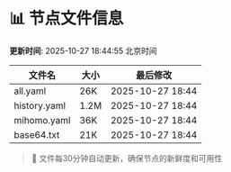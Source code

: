 # 📊 节点文件信息

**更新时间**: 2025-10-27 18:44:55 北京时间

| 文件名 | 大小 | 最后修改 |
|--------|------|----------|
| all.yaml | 26K | 2025-10-27 18:44 |
| history.yaml | 1.2M | 2025-10-27 18:44 |
| mihomo.yaml | 36K | 2025-10-27 18:44 |
| base64.txt | 21K | 2025-10-27 18:44 |

> 🔄 文件每30分钟自动更新，确保节点的新鲜度和可用性

